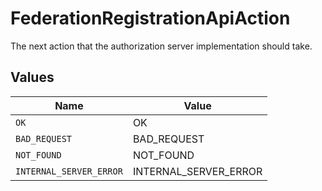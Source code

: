 # FederationRegistrationApiAction

The next action that the authorization server implementation should take.


## Values

| Name                    | Value                   |
| ----------------------- | ----------------------- |
| `OK`                    | OK                      |
| `BAD_REQUEST`           | BAD_REQUEST             |
| `NOT_FOUND`             | NOT_FOUND               |
| `INTERNAL_SERVER_ERROR` | INTERNAL_SERVER_ERROR   |